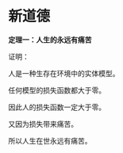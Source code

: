 # 新道德

**定理一：人生的永远有痛苦**

证明：

人是一种生存在环境中的实体模型。

任何模型的损失函数都大于零。

因此人的损失函数一定大于零。

又因为损失带来痛苦。

所以人生在世永远有痛苦。

